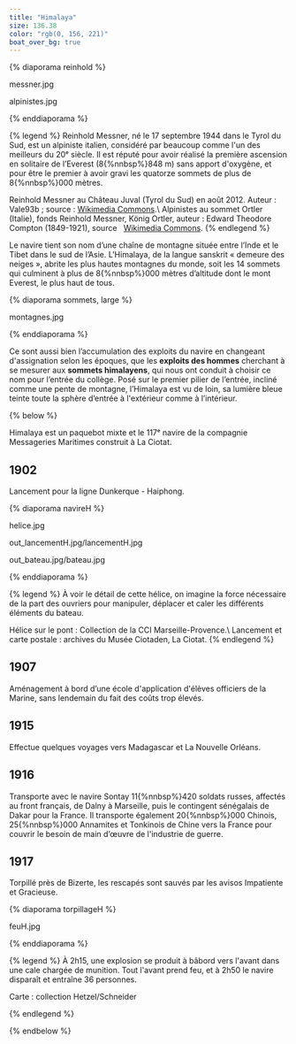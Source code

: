 ```yaml
---
title: "Himalaya"
size: 136.38
color: "rgb(0, 156, 221)"
boat_over_bg: true
---
```


{% diaporama reinhold %}

messner.jpg

alpinistes.jpg

{% enddiaporama %}

{% legend %}
Reinhold Messner, né le 17 septembre 1944 dans le Tyrol du Sud, est un alpiniste italien, considéré par beaucoup comme l'un des meilleurs du 20ᵉ siècle. Il est réputé pour avoir réalisé la première ascension en solitaire de l’Everest (8{%nnbsp%}848&nbsp;m) sans apport d'oxygène, et pour être le premier à avoir gravi les quatorze sommets de plus de 8{%nnbsp%}000 mètres.

Reinhold Messner au Château Juval (Tyrol du Sud) en août 2012. Auteur&nbsp;: Vale93b&nbsp;; source&nbsp;: [Wikimedia Commons](https://commons.wikimedia.org/wiki/Main_Page?uselang=fr).\\
Alpinistes au sommet Ortler (Italie), fonds Reinhold Messner, König Ortler, auteur&nbsp;: Edward Theodore Compton (1849-1921), source &nbsp; [Wikimedia Commons](https://commons.wikimedia.org/wiki/Main_Page?uselang=fr).
{% endlegend %}

Le navire tient son nom d’une chaîne de montagne située entre l’Inde et le Tibet dans le sud de l’Asie. L'Himalaya, de la langue sanskrit «&nbsp;demeure des neiges&nbsp;», abrite les plus hautes montagnes du monde, soit les 14 sommets qui culminent à plus de 8{%nnbsp%}000 mètres d’altitude dont le mont Everest, le plus haut de tous.


{% diaporama sommets, large %}

montagnes.jpg

{% enddiaporama %}


Ce sont aussi bien l’accumulation des exploits du navire en changeant d'assignation selon les époques, que les **exploits des hommes** cherchant à se mesurer aux **sommets himalayens**, qui nous ont conduit à  choisir ce nom pour l’entrée du collège.
Posé sur le premier pilier de l’entrée, incliné comme une pente de montagne, l’Himalaya est vu de loin, sa lumière bleue teinte toute la sphère d’entrée à l'extérieur comme à l’intérieur.

{% below %}

Himalaya est un paquebot mixte et le 117ᵉ navire de la compagnie Messageries Maritimes construit à La Ciotat.

1902
----

Lancement pour la ligne Dunkerque - Haiphong.

{% diaporama navireH %}

helice.jpg

out_lancementH.jpg/lancementH.jpg

out_bateau.jpg/bateau.jpg

{% enddiaporama %}

{% legend %}
À voir le détail de cette hélice, on imagine la force nécessaire de la part des ouvriers pour manipuler, déplacer et caler les différents éléments du bateau.

Hélice sur le pont&nbsp;: Collection de la CCI Marseille-Provence.\\
Lancement et carte postale&nbsp;: archives du Musée Ciotaden, La Ciotat.
{% endlegend %}

1907
--------------

Aménagement à bord d’une école d'application d'élèves officiers de la Marine, sans lendemain du fait des coûts trop élevés.

1915
----

Effectue quelques voyages vers Madagascar et La Nouvelle Orléans.


1916
----

Transporte avec le navire Sontay 11{%nnbsp%}420 soldats russes, affectés au front français,
de Dalny à Marseille, puis le contingent sénégalais de Dakar pour la France.
Il transporte également 20{%nnbsp%}000 Chinois, 25{%nnbsp%}000 Annamites et Tonkinois de Chine vers la France pour couvrir le besoin de main d’œuvre de l'industrie de guerre.

1917
----

Torpillé près de Bizerte, les rescapés sont sauvés par les avisos Impatiente et Gracieuse.

{% diaporama torpillageH %}

feuH.jpg

{% enddiaporama %}

{% legend %}
À 2h15, une explosion se produit à bâbord vers l'avant dans une cale chargée de munition. Tout l'avant prend feu, et à 2h50 le navire disparaît et entraîne 36 personnes.

Carte&nbsp;: collection Hetzel/Schneider

{% endlegend %}

{% endbelow %}
